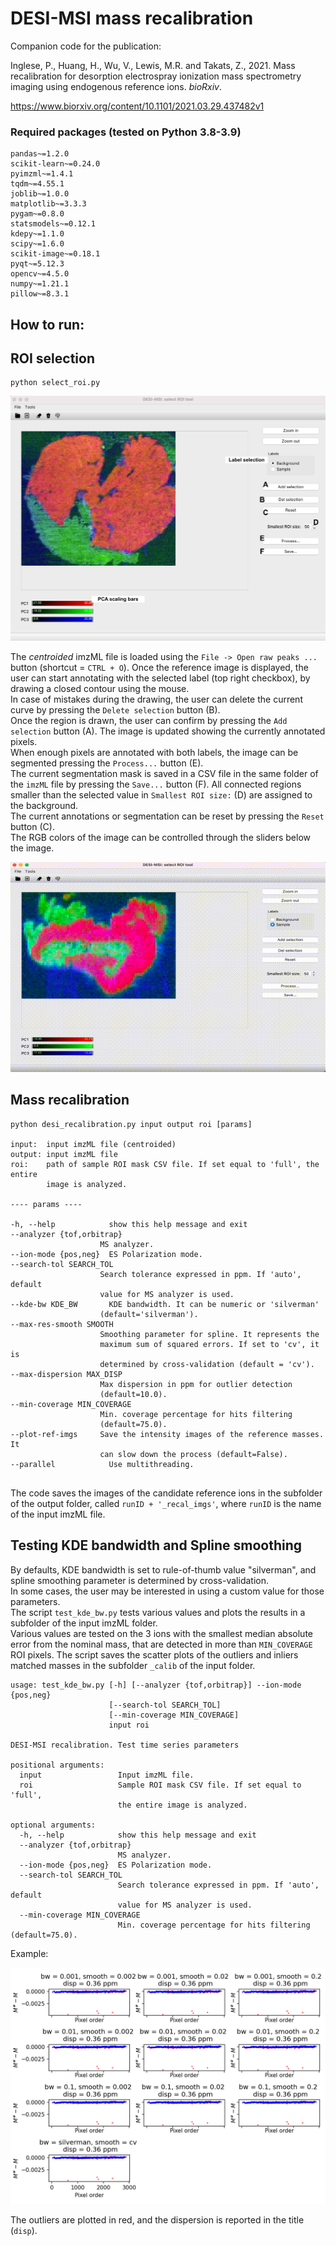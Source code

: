 # DESI-MSI mass recalibration

Companion code for the publication:

Inglese, P., Huang, H., Wu, V., Lewis, M.R. and Takats, Z., 2021. 
Mass recalibration for desorption electrospray ionization mass spectrometry 
imaging using endogenous reference ions. _bioRxiv_.

https://www.biorxiv.org/content/10.1101/2021.03.29.437482v1


### Required packages (tested on Python 3.8-3.9)

```
pandas~=1.2.0
scikit-learn~=0.24.0
pyimzml~=1.4.1
tqdm~=4.55.1
joblib~=1.0.0
matplotlib~=3.3.3
pygam~=0.8.0
statsmodels~=0.12.1
kdepy~=1.1.0
scipy~=1.6.0
scikit-image~=0.18.1
pyqt~=5.12.3
opencv~=4.5.0
numpy~=1.21.1
pillow~=8.3.1
```

## How to run:

## ROI selection

```
python select_roi.py
```

![gui](./tools/resources/screenshot.png)

The _centroided_ imzML file is loaded using the `File -> Open raw peaks ...` button
(shortcut = `CTRL + O`).
Once the reference image is displayed, the user can start annotating with the
selected label (top right checkbox), by drawing a closed contour using the mouse.  
In case of mistakes during the drawing, the user can delete the current curve by
pressing the `Delete selection` button (B).  
Once the region is drawn, the user
can confirm by pressing the `Add selection` button (A). The image is updated showing
the currently annotated pixels.  
When enough pixels are annotated with both labels, the image can be segmented
pressing the `Process...` button (E).  
The current segmentation mask is saved in a CSV file in the same folder of the `imzML` file by
pressing the `Save...` button (F). All connected regions smaller than the selected
value in `Smallest ROI size:` (D) are assigned to the background.  
The current annotations or segmentation can be reset by pressing the `Reset` button (C).  
The RGB colors of the image can be controlled through the sliders below the image.

![video](./tools/resources/screen_rec.gif)

## Mass recalibration

```
python desi_recalibration.py input output roi [params]

input:  input imzML file (centroided)
output: input imzML file
roi:    path of sample ROI mask CSV file. If set equal to 'full', the entire  
        image is analyzed.
        
---- params ----

-h, --help            show this help message and exit
--analyzer {tof,orbitrap}
                    MS analyzer.
--ion-mode {pos,neg}  ES Polarization mode.
--search-tol SEARCH_TOL
                    Search tolerance expressed in ppm. If 'auto', default
                    value for MS analyzer is used.
--kde-bw KDE_BW       KDE bandwidth. It can be numeric or 'silverman'
                    (default='silverman').
--max-res-smooth SMOOTH
                    Smoothing parameter for spline. It represents the
                    maximum sum of squared errors. If set to 'cv', it is
                    determined by cross-validation (default = 'cv').
--max-dispersion MAX_DISP
                    Max dispersion in ppm for outlier detection
                    (default=10.0).
--min-coverage MIN_COVERAGE
                    Min. coverage percentage for hits filtering
                    (default=75.0).
--plot-ref-imgs     Save the intensity images of the reference masses. It
                    can slow down the process (default=False).
--parallel            Use multithreading.
                   
```

The code saves the images of the candidate reference ions in the subfolder of
the output folder, called `runID + '_recal_imgs'`, where `runID` is the name 
of the input imzML file.


## Testing KDE bandwidth and Spline smoothing

By defaults, KDE bandwidth is set to rule-of-thumb value "silverman", and spline
smoothing parameter is determined by cross-validation.  
In some cases, the user may be interested in using a custom value for those
parameters.  
The script `test_kde_bw.py` tests various values and plots the results in a 
subfolder of the input imzML folder.  
Various values are tested on the 3 ions with the smallest median absolute error
from the nominal mass, that are detected in more than `MIN_COVERAGE` ROI pixels.
The script saves the scatter plots of the outliers and inliers matched masses in
the subfolder `_calib` of the input folder.


```
usage: test_kde_bw.py [-h] [--analyzer {tof,orbitrap}] --ion-mode {pos,neg} 
                      [--search-tol SEARCH_TOL]
                      [--min-coverage MIN_COVERAGE]
                      input roi

DESI-MSI recalibration. Test time series parameters

positional arguments:
  input                 Input imzML file.
  roi                   Sample ROI mask CSV file. If set equal to 'full',
                        the entire image is analyzed.

optional arguments:
  -h, --help            show this help message and exit
  --analyzer {tof,orbitrap}
                        MS analyzer.
  --ion-mode {pos,neg}  ES Polarization mode.
  --search-tol SEARCH_TOL
                        Search tolerance expressed in ppm. If 'auto', default 
                        value for MS analyzer is used.
  --min-coverage MIN_COVERAGE
                        Min. coverage percentage for hits filtering (default=75.0).
```

Example:

![test_kde](./tools/resources/test_params_327.2329.png)

The outliers are plotted in red, and the dispersion is reported in the title
(`disp`).
